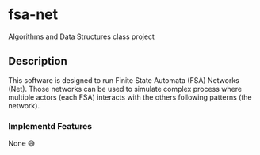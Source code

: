 # fsa-net
Algorithms and Data Structures class project

## Description 

This software is designed to run Finite State Automata (FSA) Networks (Net). Those networks can be used to simulate complex 
process where multiple actors (each FSA) interacts with the others following patterns (the network).


### Implementd Features
None :sweat_smile:



